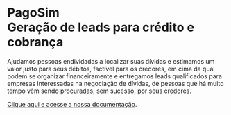 PagoSim<br>Geração de leads para crédito e cobrança
====
Ajudamos pessoas endividadas a localizar suas dívidas e estimamos um valor justo para seus débitos, factível para os credores, em cima da qual podem se organizar financeiramente e entregamos leads qualificados para empresas interessadas na negociação de dívidas, de pessoas que há muito tempo vêm sendo procuradas, sem sucesso, por seus credores.

[Clique aqui e acesse a nossa documentação](http://docs.pagosim.apiary.io/#).
